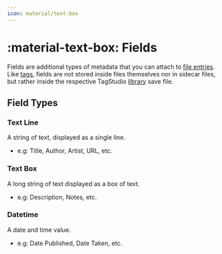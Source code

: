 ```yaml
---
icon: material/text-box
---
```


# :material-text-box: Fields

Fields are additional types of metadata that you can attach to [file entries](./entries.md). Like [tags](tags.md), fields are not stored inside files themselves nor in sidecar files, but rather inside the respective TagStudio [library](./index.md) save file.

## Field Types

### Text Line

A string of text, displayed as a single line.

-   e.g: Title, Author, Artist, URL, etc.

### Text Box

A long string of text displayed as a box of text.

-   e.g: Description, Notes, etc.

### Datetime

A date and time value.

-   e.g: Date Published, Date Taken, etc.
